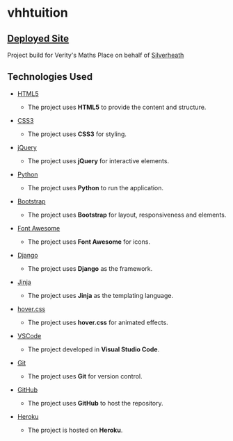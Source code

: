 # vhhtuition

## [Deployed Site](https://vhhtuition.herokuapp.com/)

Project build for Verity's Maths Place on behalf of [Silverheath](http://www.silverheath.co.uk)

## Technologies Used

* [HTML5](https://en.wikipedia.org/wiki/HTML5)
  + The project uses **HTML5** to provide the content and structure.

* [CSS3](https://en.wikipedia.org/wiki/Cascading_Style_Sheets)
  + The project uses **CSS3** for styling.

* [jQuery](https://jquery.com)
  + The project uses **jQuery** for interactive elements.

* [Python](https://www.python.org/)
  + The project uses **Python** to run the application.

* [Bootstrap](https://getbootstrap.com/)
  + The project uses **Bootstrap** for layout, responsiveness and elements.

* [Font Awesome](https://fontawesome.com/)
  + The project uses **Font Awesome** for icons.

* [Django](https://www.djangoproject.com/)
  + The project uses **Django** as the framework.

* [Jinja](https://jinja.palletsprojects.com/en/2.11.x/)
  + The project uses **Jinja** as the templating language.

* [hover.css](https://ianlunn.github.io/Hover/)
  + The project uses **hover.css** for animated effects.

* [VSCode](https://code.visualstudio.com/)
  + The project developed in  **Visual Studio Code**.

* [Git](https://git-scm.com/)
  + The project uses **Git** for version control.

* [GitHub](https://github.com/)
  + The project uses **GitHub** to host the repository.

* [Heroku](www.heroku.com)
  + The project is hosted on **Heroku**.
